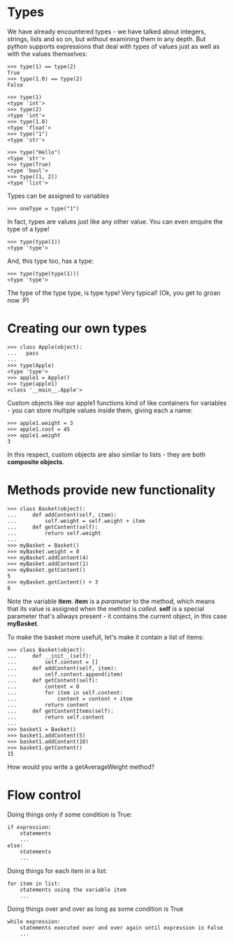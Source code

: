 # Types
We have already encountered types - we have talked about integers, strings, lists and so on, but without examining them in any depth.
But python supports expressions that deal with types of values just as well as with the values themselves:
    
    >>> type(1) == type(2)
    True
    >>> type(1.0) == type(2)
    False

    >>> type(1)
    <type 'int'>
    >>> type(2)
    <type 'int'>
    >>> type(1.0)
    <type 'float'>
    >>> type("1")
    <type 'str'>

    >>> type("Hello")
    <type 'str'>
    >>> type(True)
    <type 'bool'>
    >>> type([1, 2])
    <type 'list'>

Types can be assigned to variables

    >>> oneType = type("1")

In fact, types are values just like any other value. You can even enquire the type of a type!

    >>> type(type(1))
    <type 'type'>

And, this type too, has a type:

    >>> type(type(type(1)))
    <type 'type'>
    
The type of the type type, is type type! Very typical! (Ok, you get to groan now :P)

# Creating our own types

    >>> class Apple(object):
    ...   pass
    ... 
    >>> type(Apple)
    <type 'type'>
    >>> apple1 = Apple()
    >>> type(apple1)
    <class '__main__.Apple'>

Custom objects like our apple1 functions kind of like containers for variables - you can store multiple values inside them, giving each a name:

    >>> apple1.weight = 3
    >>> apple1.cost = 45
    >>> apple1.weight
    3

In this respect, custom objects are also similar to lists - they are both **composite objects**.

# Methods provide new functionality

    >>> class Basket(object):
    ...     def addContent(self, item):
    ...         self.weight = self.weight + item
    ...     def getContent(self):
    ...         return self.weight
    ... 
    >>> myBasket = Basket()
    >>> myBasket.weight = 0
    >>> myBasket.addContent(4)
    >>> myBasket.addContent(1)
    >>> myBasket.getContent()
    5
    >>> myBasket.getContent() + 3
    8

Note the variable **item**. **item** is a *parameter* to the method, which means that its value is assigned when the method is *called*. **self** is a special parameter that's allways present - it contains the current object, in this case **myBasket**.

To make the basket more usefull, let's make it contain a list of items:

    >>> class Basket(object):
    ...     def __init__(self):
    ...         self.content = []
    ...     def addContent(self, item):
    ...         self.content.append(item)
    ...     def getContent(self):
    ...         content = 0
    ...         for item in self.content:
    ...             content = content + item
    ...         return content
    ...     def getContentItems(self):
    ...         return self.content
    ... 
    >>> basket1 = Basket()
    >>> basket1.addContent(5)
    >>> basket1.addContent(10)
    >>> basket1.getContent()
    15

How would you write a getAverageWeight method?

# Flow control
Doing things only if some condition is True:

    if expression:
        statements
        ...
    else:
        statements
        ...

Doing things for each item in a list:

    for item in list:
        statements using the variable item
        ...

Doing things over and over as long as some condition is True

    while expression:
        statements executed over and over again until expression is False
        ...
 
